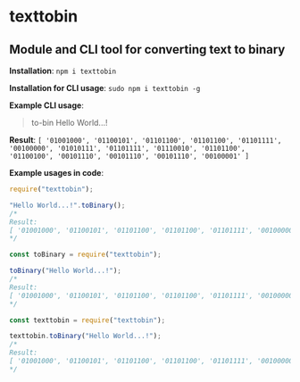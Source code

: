 texttobin
=
Module and CLI tool for converting text to binary
-

**Installation**: `npm i texttobin`

**Installation for CLI usage**: `sudo npm i texttobin -g`

**Example CLI usage**:
> to-bin Hello World...!

**Result**: `[ '01001000', '01100101', '01101100', '01101100', '01101111', '00100000', '01010111', '01101111', '01110010', '01101100', '01100100', '00101110', '00101110', '00101110', '00100001' ]`

**Example usages in code**:
```javascript
require("texttobin");

"Hello World...!".toBinary();
/*
Result:
[ '01001000', '01100101', '01101100', '01101100', '01101111', '00100000', '01010111', '01101111', '01110010', '01101100', '01100100', '00101110', '00101110', '00101110', '00100001' ]
*/
```

```javascript
const toBinary = require("texttobin");

toBinary("Hello World...!");
/*
Result:
[ '01001000', '01100101', '01101100', '01101100', '01101111', '00100000', '01010111', '01101111', '01110010', '01101100', '01100100', '00101110', '00101110', '00101110', '00100001' ]
*/
```

```javascript
const texttobin = require("texttobin");

texttobin.toBinary("Hello World...!");
/*
Result:
[ '01001000', '01100101', '01101100', '01101100', '01101111', '00100000', '01010111', '01101111', '01110010', '01101100', '01100100', '00101110', '00101110', '00101110', '00100001' ]
*/
```